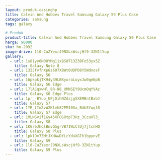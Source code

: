 ```yaml
---
layout: produk-casinghp
title: Calvin And Hobbes Travel Samsung Galaxy S9 Plus Case
categories: samsung
tags: galaxy

# Produk
product-title: Calvin And Hobbes Travel Samsung Galaxy S9 Plus Case
harga: 90000
sku: hn-2092
image-drive: 1l0-CuZYexrJ9NXLsWscjHf9-3ZN1tYup
gallery:
  - url: 1s81yy0N0OYMg1jxBS0T13Z3BFo53yx5Z
    title: Galaxy Note 8
  - url: 13IJfvfnXp6z607XBWt0UDPD8Y5WdvosF
    title: Galaxy S6
  - url: 16pkpkjTK94y39LBKyuraLuyxJw0qeNpB
    title: Galaxy S6 Edge
  - url: 17lACqxwHl_8R-N8_UMNSEY9UcmOqYVAz
    title: Galaxy S6 Edge Plus
  - url: 1pr_-BYuo_UPjDihNZdzjgSXEMBntBxbJ
    title: Galaxy S7
  - url: 1YR_tIm8vW2Klvh82PM10Ga_Bdb5Ywql8
    title: Galaxy S7 Edge
  - url: 1MLNSvif1Gy45XFOGOtpF3Hz_3CcuXl3_
    title: Galaxy S8
  - url: 1KGreJhqlBnvG5g-VB7IWiClUj7jtcnHQ
    title: Galaxy S8 Plus
  - url: 1pk1Om7ZMtJXHAwDYLcYduXGIh1bpynvE
    title: Galaxy S9
  - url: 1l0-CuZYexrJ9NXLsWscjHf9-3ZN1tYup
    title: Galaxy S9 Plus
---
```


